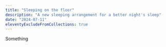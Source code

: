 ```yaml
---
title: "Sleeping on the floor"
description: "A new sleeping arrangement for a better night's sleep"
date: "2024-07-11"
eleventyExcludeFromCollections: true
---
```


Something
